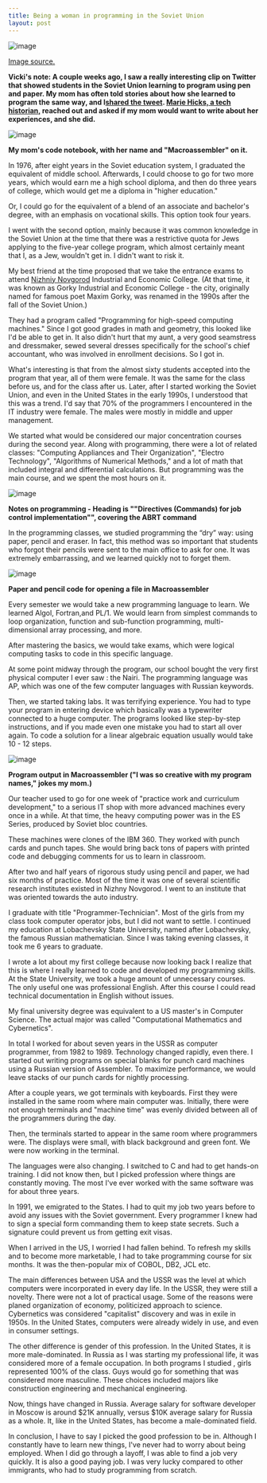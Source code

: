 ```yaml
---
title: Being a woman in programming in the Soviet Union
layout: post
---
```

![image](https://raw.githubusercontent.com/veekaybee/veekaybee.github.io/master/images/programmers.jpg)

[Image source.](http://zavodfoto.livejournal.com/2908010.html) 

**Vicki's note: A couple weeks ago, I saw a really interesting clip on Twitter that showed students in the Soviet Union learning to program using pen and paper. My mom has often told stories about how she learned to program the same way, and I[shared the tweet](https://twitter.com/TheEliselise/status/830606510413725696).  [Marie Hicks, a tech historian,](http://mariehicks.net/) reached out and asked if my mom would want to write about her experiences, and she did.**

![image](https://raw.githubusercontent.com/veekaybee/veekaybee.github.io/master/images/code_notebook.jpg)

**My mom's code notebook, with her name and  "Macroassembler" on it.**

In 1976, after eight years in the Soviet education system, I graduated the equivalent of middle school. Afterwards, I could choose to go for two more years, which would earn me a high school diploma, and then do three years of college, which would get me a diploma in "higher education."

Or, I could go for the equivalent of a blend of an associate and bachelor's degree, with an emphasis on vocational skills. This option took four years. 

I went with the second option, mainly because it was common knowledge in the Soviet Union at the time that there was a restrictive quota for Jews applying to the five-year college program, which almost certainly meant that I, as a Jew, wouldn't get in. I didn't want to risk it. 

My best friend at the time proposed that we take the entrance exams to attend [Nizhniy Novgorod](https://en.wikipedia.org/wiki/Nizhny_Novgorod) Industrial and Economic College. (At that time, it was known as Gorky Industrial and Economic College - the city, originally named for famous poet Maxim Gorky, was renamed in the 1990s after the fall of the Soviet Union.) 

They had a program called "Programming for high-speed computing machines." Since I got good grades in math and geometry, this looked like I'd be able to get in. It also didn't hurt that my aunt, a very good seamstress and dressmaker, sewed several dresses specifically for the school's chief accountant, who was involved in enrollment decisions. So I got in. 

What's interesting is that from the almost sixty students accepted into the program that year, all of them were female. It was the same for the class before us, and for the class after us. Later, after I started working the Soviet Union, and even in the United States in the early 1990s, I understood that this was a trend. I'd say that 70% of the programmers I encountered in the IT industry were female. The males were mostly in middle and upper management.

We started what would be considered our major concentration courses during the second year. Along with programming, there were a lot of related classes: "Computing Appliances and Their Organization", "Electro Technology", "Algorithms of Numerical Methods," and a lot of math that included integral and differential calculations. But programming was the main course, and we spent the most hours on it. 

![image](https://raw.githubusercontent.com/veekaybee/veekaybee.github.io/master/images/codenotes.jpg)

**Notes on programming - Heading is ""Directives (Commands) for job control implementation"", covering the ABRT command**

In the programming classes, we studied programming the “dry” way: using paper, pencil and eraser. In fact, this method was so important that students who forgot their pencils were sent to the main office to ask for one. It was extremely embarrassing, and we learned quickly not to forget them. 

![image](https://raw.githubusercontent.com/veekaybee/veekaybee.github.io/master/images/program_written.jpg)

**Paper and pencil code for opening a file in Macroassembler** 

Every semester we would take a new programming language to learn. We learned Algol, Fortran,and  PL/1. We would learn from simplest commands to loop organization, function and sub-function programming, multi-dimensional array processing, and more. 

After mastering the basics, we would take exams, which were logical computing tasks to code in this specific language.

At some point midway through the program, our school bought the very first physical computer I ever saw : the Nairi. The programming language was AP, which was one of the few computer languages with Russian keywords. 

Then, we started taking labs. It was terrifying experience. You had to type your program in entering device which basically was a typewriter connected to a huge computer. The programs looked like step-by-step instructions,   and if you made even one mistake you had to start all over again. To code a solution for a linear algebraic equation usually would take 10 - 12 steps. 


![image](https://raw.githubusercontent.com/veekaybee/veekaybee.github.io/master/images/program.jpg)

**Program output in Macroassembler ("I was so creative with my program names," jokes my mom.)**


Our teacher used to go for one week of "practice work and curriculum development," to a serious IT shop with more advanced machines every once in a while. At that time, the heavy computing power was in the ES Series, produced by Soviet bloc countries. 

These machines were clones of the IBM 360. They worked with punch cards and punch tapes. She would bring back tons of papers with printed code and debugging comments for us to learn in classroom. 

After two and half years of rigorous study using pencil and paper, we had six months of practice. Most of the time it was one of several scientific research institutes existed in Nizhny Novgorod. I went to an institute that was oriented towards the auto industry. 

I graduate with title "Programmer-Technician". Most of the girls from my class took computer operator jobs, but I did not want to settle. I continued my education at Lobachevsky State University, named after Lobachevsky, the famous Russian mathematician.  Since I was taking evening classes, it took me 6 years to graduate. 

I wrote a lot about my first college because now looking back I realize that this is where I really learned to code and developed my programming skills. At the State University, we took a huge amount of unnecessary courses. The only useful one was professional English. After this course I could read technical documentation in English without issues.

My final university degree was equivalent to a US master's in Computer Science. The actual major was called "Computational Mathematics and Cybernetics".

In total I worked for about seven years in the USSR as computer programmer, from 1982 to 1989. Technology changed rapidly, even there. I started out writing programs on special blanks for punch card machines using a Russian version of Assembler. To maximize performance, we would leave stacks of our punch cards for nightly processing. 

After a couple years, we got terminals with keyboards. First they were installed in the same room where main computer was. Initially, there were not enough terminals and "machine time" was evenly divided between all of the programmers during the day.

Then, the terminals started to appear in the same room where programmers were. The displays were small, with black background and green font. We were now working in the terminal. 

The languages were also changing. I switched to C and had to get hands-on training. I did not know then, but I picked profession where things are constantly moving. The most I've ever worked with the same software was for about three years. 

In 1991, we emigrated to the States. I had to quit my job two years before to avoid any issues with the Soviet government. Every programmer I knew had to sign a special form commanding them to keep state secrets. Such a signature could prevent us from getting exit visas.

When I arrived in the US, I worried I had fallen behind. To refresh my skills and to become more marketable, I had to take programming course for six months. It was the then-popular mix of COBOL, DB2, JCL etc.  

The main differences between USA and the USSR was the level at which computers were incorporated in every day life. In the USSR, they were still a novelty.  There were not a lot of practical usage. Some of the reasons were  planed  organization of economy, politicized approach to science. Cybernetics was considered "capitalist" discovery and was in exile in 1950s.  In the United States, computers were already widely in use, and even in consumer settings. 

The other difference is gender of this profession. In the United States, it is more male-dominated. In Russia as I was starting my professional life,  it was considered more of a female occupation.  In both programs I studied , girls represented 100% of the class. Guys would go for something that was considered more masculine. These choices included majors like construction engineering and mechanical engineering. 

Now, things have changed in Russia. Average salary for software developer in Moscow is around $21K annually, versus $10K average salary for Russia as a whole. It, like in the United States, has become a male-dominated field.

In conclusion, I have to say I picked the good profession to be in. Although I constantly have to learn new things, I've never had to worry about being employed. When I did go through a layoff, I was able to find a job very quickly. It is also a good paying job. I was very lucky compared to other immigrants, who had to study programming from scratch.

